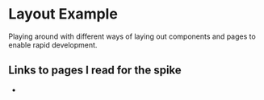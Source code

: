 # Layout Example
Playing around with different ways of laying out components and pages to enable rapid development.

## Links to pages I read for the spike
- 